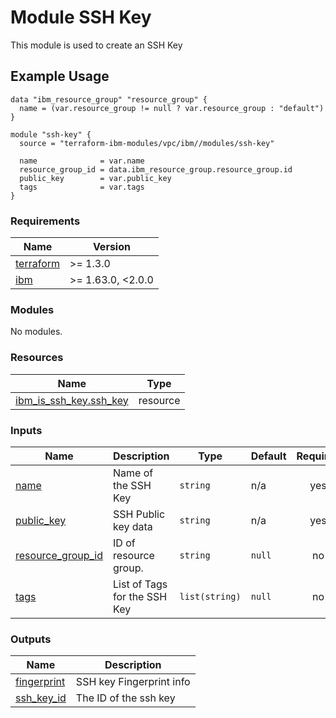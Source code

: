 # Module SSH Key

This module is used to create an SSH Key

## Example Usage
```
data "ibm_resource_group" "resource_group" {
  name = (var.resource_group != null ? var.resource_group : "default")
}

module "ssh-key" {
  source = "terraform-ibm-modules/vpc/ibm//modules/ssh-key"

  name              = var.name
  resource_group_id = data.ibm_resource_group.resource_group.id
  public_key        = var.public_key
  tags              = var.tags
}
```

<!-- BEGINNING OF PRE-COMMIT-TERRAFORM DOCS HOOK -->
### Requirements

| Name | Version |
|------|---------|
| <a name="requirement_terraform"></a> [terraform](#requirement\_terraform) | >= 1.3.0 |
| <a name="requirement_ibm"></a> [ibm](#requirement\_ibm) | >= 1.63.0, <2.0.0 |

### Modules

No modules.

### Resources

| Name | Type |
|------|------|
| [ibm_is_ssh_key.ssh_key](https://registry.terraform.io/providers/IBM-Cloud/ibm/latest/docs/resources/is_ssh_key) | resource |

### Inputs

| Name | Description | Type | Default | Required |
|------|-------------|------|---------|:--------:|
| <a name="input_name"></a> [name](#input\_name) | Name of the SSH Key | `string` | n/a | yes |
| <a name="input_public_key"></a> [public\_key](#input\_public\_key) | SSH Public key data | `string` | n/a | yes |
| <a name="input_resource_group_id"></a> [resource\_group\_id](#input\_resource\_group\_id) | ID of resource group. | `string` | `null` | no |
| <a name="input_tags"></a> [tags](#input\_tags) | List of Tags for the SSH Key | `list(string)` | `null` | no |

### Outputs

| Name | Description |
|------|-------------|
| <a name="output_fingerprint"></a> [fingerprint](#output\_fingerprint) | SSH key Fingerprint info |
| <a name="output_ssh_key_id"></a> [ssh\_key\_id](#output\_ssh\_key\_id) | The ID of the ssh key |
<!-- END OF PRE-COMMIT-TERRAFORM DOCS HOOK -->
